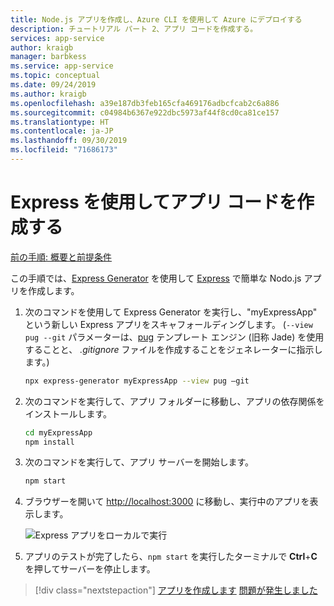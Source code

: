 ```yaml
---
title: Node.js アプリを作成し、Azure CLI を使用して Azure にデプロイする
description: チュートリアル パート 2、アプリ コードを作成する。
services: app-service
author: kraigb
manager: barbkess
ms.service: app-service
ms.topic: conceptual
ms.date: 09/24/2019
ms.author: kraigb
ms.openlocfilehash: a39e187db3feb165cfa469176adbcfcab2c6a886
ms.sourcegitcommit: c04984b6367e922dbc5973af44f8cd0ca81ce157
ms.translationtype: HT
ms.contentlocale: ja-JP
ms.lasthandoff: 09/30/2019
ms.locfileid: "71686173"
---
```

# <a name="create-the-app-code-using-express"></a>Express を使用してアプリ コードを作成する

[前の手順: 概要と前提条件](tutorial-vscode-azure-cli-node-01.md)

この手順では、[Express Generator](https://expressjs.com/en/starter/generator.html) を使用して [Express](https://www.expressjs.com) で簡単な Nodo.js アプリを作成します。

1. 次のコマンドを使用して Express Generator を実行し、"myExpressApp" という新しい Express アプリをスキャフォールディングします。 (`--view pug --git` パラメーターは、[pug](https://pugjs.org/api/getting-started.html) テンプレート エンジン (旧称 Jade) を使用することと、 *.gitignore* ファイルを作成することをジェネレーターに指示します。)

    ```bash
    npx express-generator myExpressApp --view pug –git
    ```

1. 次のコマンドを実行して、アプリ フォルダーに移動し、アプリの依存関係をインストールします。

    ```bash
    cd myExpressApp
    npm install
    ```

1. 次のコマンドを実行して、アプリ サーバーを開始します。

    ```bash
    npm start
    ```

1. ブラウザーを開いて [http://localhost:3000](http://localhost:3000) に移動し、実行中のアプリを表示します。

    ![Express アプリをローカルで実行](media/azure-cli/local-app.png)

1. アプリのテストが完了したら、`npm start` を実行したターミナルで **Ctrl**+**C** を押してサーバーを停止します。

> [!div class="nextstepaction"]
> [アプリを作成します](tutorial-vscode-azure-cli-node-03.md) [問題が発生しました](https://www.research.net/r/PWZWZ52?tutorial=node-deployment&step=express)
